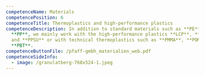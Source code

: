 ```yaml
---
competenceName: Materials
competencePosition: 6
competenceTitle: Thermoplastics and high-performance plastics
competenceDescription: In addition to standard materials such as **PE** or
  **PP**, we mainly work with the high-performance plastics **LCP**, **PEEK**
  and **PPSU** or with technical thermoplastics such as **PMMA**, **POM** or
  **PBT**.
competenceButtonFile: /pfaff-gmbh_materialien_web.pdf
competenceSideInfo:
  - image: /granulatberg-768x524-1.jpeg
---
```

